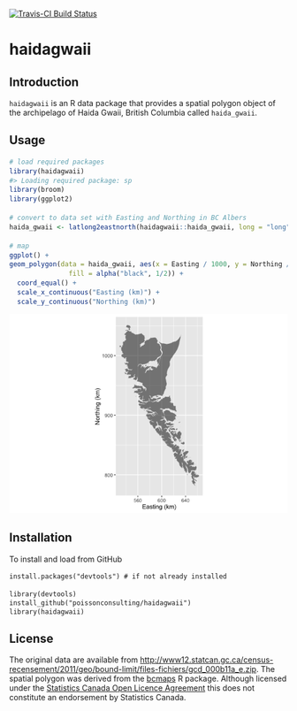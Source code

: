 
<!-- README.md is generated from README.Rmd. Please edit that file -->
[![Travis-CI Build Status](https://travis-ci.org/poissonconsulting/haidagwaii.svg?branch=master)](https://travis-ci.org/poissonconsulting/haidagwaii)

haidagwaii
==========

Introduction
------------

`haidagwaii` is an R data package that provides a spatial polygon object of the archipelago of Haida Gwaii, British Columbia called `haida_gwaii`.

Usage
-----

``` r
# load required packages
library(haidagwaii)
#> Loading required package: sp
library(broom)
library(ggplot2)

# convert to data set with Easting and Northing in BC Albers
haida_gwaii <- latlong2eastnorth(haidagwaii::haida_gwaii, long = "long", lat = "lat")

# map
ggplot() +
geom_polygon(data = haida_gwaii, aes(x = Easting / 1000, y = Northing / 1000, group = group),
               fill = alpha("black", 1/2)) +
  coord_equal() +
  scale_x_continuous("Easting (km)") +
  scale_y_continuous("Northing (km)")
```

![](README-unnamed-chunk-2-1.png)

Installation
------------

To install and load from GitHub

    install.packages("devtools") # if not already installed

    library(devtools)
    install_github("poissonconsulting/haidagwaii")
    library(haidagwaii)

License
-------

The original data are available from <http://www12.statcan.gc.ca/census-recensement/2011/geo/bound-limit/files-fichiers/gcd_000b11a_e.zip>. The spatial polygon was derived from the [bcmaps](https://github.com/bcgov/bcmaps) R package. Although licensed under the [Statistics Canada Open Licence Agreement](http://www.statcan.gc.ca/eng/reference/licence) this does not constitute an endorsement by Statistics Canada.
